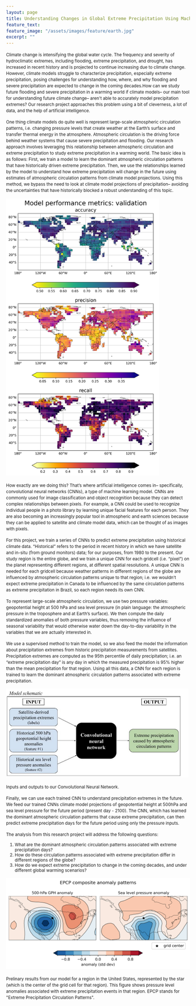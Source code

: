 ```yaml
---
layout: page
title: Understanding Changes in Global Extreme Precipitation Using Machine Learning
feature_text: 
feature_image: "/assets/images/feature/earth.jpg"
excerpt: ""
---
```


<div class="row">
    <div class="col">
        <p style="line-height: normal"><small>Climate change is intensifying the global water cycle. The frequency and severity of hydroclimatic extremes, including flooding, extreme precipitation, and drought, has increased in recent history and is projected to continue increasing due to climate change. However, climate models struggle to characterize precipitation, especially extreme precipitation, posing challenges for understanding how, where, and why flooding and severe precipitation are expected to change in the coming decades.How can we study future flooding and severe precipitation in a warming world if climate models– our main tool for understanding future climate change– aren't able to accurately model precipitation extremes? Our research project approaches this problem using a bit of cleverness, a lot of data, and the help of artificial intelligence.</small></p>
        <p style="line-height: normal"><small>One thing climate models do quite well is represent large-scale atmospheric circulation patterns, i.e. changing pressure levels that create weather at the Earth’s surface and transfer thermal energy in the atmosphere. Atmospheric circulation is the driving force behind weather systems that cause severe precipitation and flooding. Our research approach involves leveraging this relationship between atmospheric circulation and extreme precipitation to study extreme precipitation in a warming world. The basic idea is as follows: First, we train a model to learn the dominant atmospheric circulation patterns that have historically driven extreme precipitation. Then, we use the relationships learned by the model to understand how extreme precipitation will change in the future using estimates of atmospheric circulation patterns from climate model projections. Using this method, we bypass the need to look at climate model projections of precipitation– avoiding the uncertainties that have historically blocked a robust understanding of this topic. </small></p>
    </div>
</div>

<div class="row">
    <!-- example of text with an image floating to the right (wrapped with text) -->
    <div class="col">
        <div class="border border-1 p-1 m-1 float-end">
            <img src="/assets/images/research/nkeeney-ml-extreme-precip/conserv_normed_regridded_5x5_cpc_metrics_map_validation.png" width="420px">
        </div>
        <p style="line-height: normal"><small>How exactly are we doing this? That’s where artificial intelligence comes in– specifically, convolutional neural networks (CNNs), a type of machine learning model. CNNs are commonly used for image classification and object recognition because they can detect complex relationships between pixels. For example, a CNN could be used to recognize individual people in a photo library by learning unique facial features for each person. They are also becoming an increasingly popular tool in atmospheric and earth sciences because they can be applied to satellite and climate model data, which can be thought of as images with pixels.</small></p>
        <p style="line-height: normal"><small>For this project, we train a series of CNNs to predict extreme precipitation using historical climate data. “Historical” refers to the period in recent history in which we have satellite and in-situ (from ground monitors) data; for our purposes, from 1980 to the present. Our study region is the entire globe, and we train a unique CNN for each gridcell (i.e. “pixel”) on the planet representing different regions, at different spatial resolutions. A unique CNN is needed for each gridcell because weather patterns in different regions of the globe are influenced by atmospheric circulation patterns unique to that region; i.e. we wouldn’t expect extreme precipitation in Canada to be influenced by the same circulation patterns as extreme precipitation in Brazil, so each region needs its own CNN.</small></p>
        <p style="line-height: normal"><small>To represent large-scale atmospheric circulation, we use two pressure variables: geopotential height at 500 hPa and sea level pressure (in plain language: the atmospheric pressure in the troposphere and at Earth’s surface). We then compute the daily standardized anomalies of both pressure variables, thus removing the influence of seasonal variability that would otherwise water down the day-to-day variability in the variables that we are actually interested in.</small></p>
    </div>
</div>

<div class="row">
    <div class="col">
        <p style="line-height: normal"><small>We use a supervised method to train the model, so we also feed the model the information about precipitation extremes from historic precipitation measurements from satellites. Precipitation extremes are computed as the 95th percentile of daily precipitation; i.e. an “extreme precipitation day” is any day in which the measured precipitation is 95% higher than the mean precipitation for that region. Using all this data, a CNN for each region is trained to learn the dominant atmospheric circulation patterns associated with extreme precipitation.</small></p>
    </div>
</div>

<div class="row">
    <div class="col">
        <div class="border border-1 p-1">
            <img src="/assets/images/research/nkeeney-ml-extreme-precip/model_schematic.jpg" width="500px">
            <p style="line-height: normal"><small class="m-0 p-0">Inputs and outputs to our Convolutional Neural Network.</small></p>
        </div>
    </div>
    <div class="col">
        <p style="line-height: normal"><small>Finally, we can use each trained CNN to understand precipitation extremes in the future. We feed our trained CNNs climate model projections of geopotential height at 500hPa and sea level pressure for the future period (present day - 2100). The CNN, which has learned the dominant atmospheric circulation patterns that cause extreme precipitation, can then predict extreme precipitation days for the future period using only the pressure inputs.</small></p>
    </div>
</div>

<div class="row">
    <div class="col">
        <!-- Some empty space for formatting -->
        <p style="line-height: normal"><small></small></p> 
        <!-- Now onto more text -->
        <p style="line-height: normal"><small>The analysis from this research project will address the following questions: 
        <ol>
        <li>What are the dominant atmospheric circulation patterns associated with extreme precipitation days?</li>
        <li>How do these circulation patterns associated with extreme precipitation differ in different regions of the globe?</li>
        <li>How do we expect extreme precipitation to change in the coming decades, and under different global warming scenarios?</li>
        </ol> </small></p>
    </div>
</div>

<div class="row">
    <div class="col">
        <div class="border border-1 p-1">
            <img src="/assets/images/research/nkeeney-ml-extreme-precip/conserv_normed_regridded_5x5_cpc_lat_42.5_lon_257.5_epcp_composite.png" width="900px" class="m-0 p-0">
            <p style="line-height: normal" class="m-0 p-0"><small class="m-0 p-0">Prelinary results from our model for a region in the United States, represented by the star (which is the center of the grid cell for that region). This figure shows pressure level anomalies associated with extreme precipitation events in that region. EPCP stands for "Extreme Precipitation Circulation Patterns".</small></p>
        </div>
    </div>
</div>